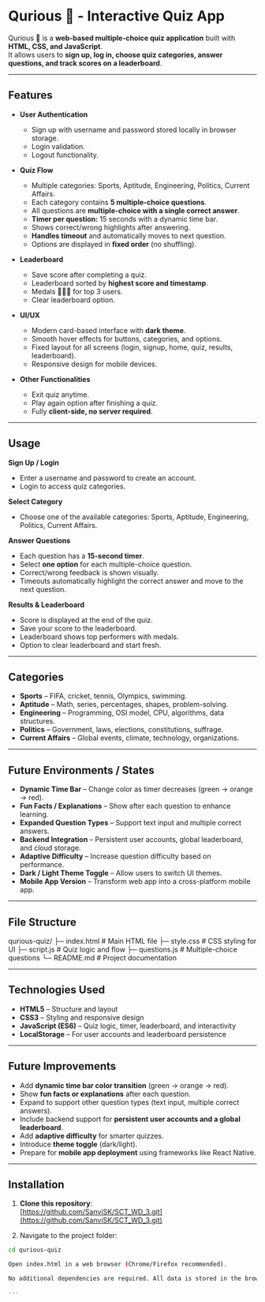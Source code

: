 # Qurious 🧠 - Interactive Quiz App

Qurious 🧠 is a **web-based multiple-choice quiz application** built with **HTML, CSS, and JavaScript**.  
It allows users to **sign up, log in, choose quiz categories, answer questions, and track scores on a leaderboard**.  

---

## Features

- **User Authentication**
  - Sign up with username and password stored locally in browser storage.
  - Login validation.
  - Logout functionality.

- **Quiz Flow**
  - Multiple categories: Sports, Aptitude, Engineering, Politics, Current Affairs.
  - Each category contains **5 multiple-choice questions**.
  - All questions are **multiple-choice with a single correct answer**.
  - **Timer per question:** 15 seconds with a dynamic time bar.
  - Shows correct/wrong highlights after answering.
  - **Handles timeout** and automatically moves to next question.
  - Options are displayed in **fixed order** (no shuffling).

- **Leaderboard**
  - Save score after completing a quiz.
  - Leaderboard sorted by **highest score and timestamp**.
  - Medals 🥇🥈🥉 for top 3 users.
  - Clear leaderboard option.

- **UI/UX**
  - Modern card-based interface with **dark theme**.
  - Smooth hover effects for buttons, categories, and options.
  - Fixed layout for all screens (login, signup, home, quiz, results, leaderboard).
  - Responsive design for mobile devices.

- **Other Functionalities**
  - Exit quiz anytime.
  - Play again option after finishing a quiz.
  - Fully **client-side, no server required**.

---

## Usage

**Sign Up / Login**  
- Enter a username and password to create an account.  
- Login to access quiz categories.

**Select Category**  
- Choose one of the available categories: Sports, Aptitude, Engineering, Politics, Current Affairs.

**Answer Questions**  
- Each question has a **15-second timer**.  
- Select **one option** for each multiple-choice question.  
- Correct/wrong feedback is shown visually.  
- Timeouts automatically highlight the correct answer and move to the next question.

**Results & Leaderboard**  
- Score is displayed at the end of the quiz.  
- Save your score to the leaderboard.  
- Leaderboard shows top performers with medals.  
- Option to clear leaderboard and start fresh.

---

## Categories

- **Sports** – FIFA, cricket, tennis, Olympics, swimming.  
- **Aptitude** – Math, series, percentages, shapes, problem-solving.  
- **Engineering** – Programming, OSI model, CPU, algorithms, data structures.  
- **Politics** – Government, laws, elections, constitutions, suffrage.  
- **Current Affairs** – Global events, climate, technology, organizations.

---

## Future Environments / States

- **Dynamic Time Bar** – Change color as timer decreases (green → orange → red).  
- **Fun Facts / Explanations** – Show after each question to enhance learning.  
- **Expanded Question Types** – Support text input and multiple correct answers.  
- **Backend Integration** – Persistent user accounts, global leaderboard, and cloud storage.  
- **Adaptive Difficulty** – Increase question difficulty based on performance.  
- **Dark / Light Theme Toggle** – Allow users to switch UI themes.  
- **Mobile App Version** – Transform web app into a cross-platform mobile app.  

---

## File Structure

qurious-quiz/
├─ index.html # Main HTML file
├─ style.css # CSS styling for UI
├─ script.js # Quiz logic and flow
├─ questions.js # Multiple-choice questions
└─ README.md # Project documentation 


---

## Technologies Used

- **HTML5** – Structure and layout  
- **CSS3** – Styling and responsive design  
- **JavaScript (ES6)** – Quiz logic, timer, leaderboard, and interactivity  
- **LocalStorage** – For user accounts and leaderboard persistence  

---

## Future Improvements

- Add **dynamic time bar color transition** (green → orange → red).  
- Show **fun facts or explanations** after each question.  
- Expand to support other question types (text input, multiple correct answers).  
- Include backend support for **persistent user accounts and a global leaderboard**.  
- Add **adaptive difficulty** for smarter quizzes.  
- Introduce **theme toggle** (dark/light).  
- Prepare for **mobile app deployment** using frameworks like React Native.

---

## Installation

1. **Clone this repository**:  
   [https://github.com/SanviSK/SCT_WD_3.git](https://github.com/SanviSK/SCT_WD_3.git)

2. Navigate to the project folder:

```bash
cd qurious-quiz

Open index.html in a web browser (Chrome/Firefox recommended).

No additional dependencies are required. All data is stored in the browser's localStorage

---
